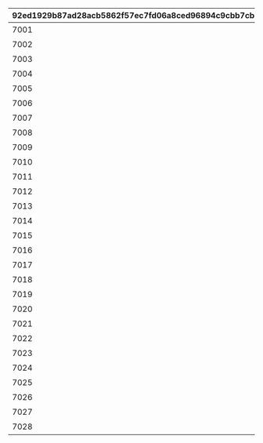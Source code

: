 |92ed1929b87ad28acb5862f57ec7fd06a8ced96894c9cbb7cba4bd46cdcb539e|9f10becd9d24645bb2d38b804a68d45dac893fe333e201a14e321604ace208af|7f0959ef1ec0b9aaa7774f5674cdf53f1ce2ff9f61cd3ff78c194cedd8d69bef|f4f2cc07296b61bc660da97fbd166a829ee2c5b5cf48fc9f1fabc7ac730a4423|61f40647d84636c68da63b0598e416022a2b8b63779b6ed410bc3ba8d558fc71|9a1b475d4e9cb231648bd048b33b2e1d25ec6ec326b57a03098eca2cbb653b82|e703d3a2c9e717c7e8db4600b291e5d4f7b8c40087bc6cdb29829f88564b0136|5c09f64b0ca6f5b1d2e42bed769b6a861fe3479fb7cfbc92c82b6508fa9aef0d|
| --- | --- | --- | --- | --- | --- | --- | --- |
|7001|0|失われた記憶を求めて|1|7|2030/04/24 14:59:59|1|2018/09/13 12:00:00|
|7002|0|姉妹の絆と願いの塔|2|7|2030/04/24 14:59:59|1|2018/10/13 12:00:00|
|7003|0|スターたちの二重奏|3|7|2030/04/24 14:59:59|1|2018/11/14 12:00:00|
|7004|0|シスターズ・ブッキング|4|7|2030/04/24 14:59:59|1|2019/01/14 12:00:00|
|7005|0|あまのじゃくゴーストハウス|5|7|2030/04/24 14:59:59|1|2019/03/14 12:00:00|
|7006|0|二つの誇りは絆と共に|6|7|2030/04/24 14:59:59|1|2019/05/13 12:00:00|
|7007|0|冥風戦記外伝・吸血鬼伝承|7|7|2030/04/24 14:59:59|1|2019/07/15 12:00:00|
|7008|0|あまあま妹シューターズ！|8|7|2030/04/24 14:59:59|1|2019/09/14 12:00:00|
|7009|0|もふもふメルヘン珍道中|9|7|2030/04/24 14:59:59|1|2019/11/14 12:00:00|
|7010|0|ティーチャーズガイダンス|10|7|2030/04/24 14:59:59|1|2020/01/14 12:00:00|
|7011|0|忍剣珍道中|11|7|2030/04/24 14:59:59|1|2020/03/12 12:00:00|
|7012|0|すれちがいディスタンス|12|7|2030/04/24 14:59:59|1|2020/05/14 12:00:00|
|7013|0|ちぐはぐワーク&レスト|13|7|2030/04/24 14:59:59|1|2020/07/14 12:00:00|
|7014|0|レディの理想と大人の真実|14|7|2030/04/24 14:59:59|1|2020/09/15 12:00:00|
|7015|0|姉なる命題と博士の対偶|15|7|2030/04/24 14:59:59|1|2020/11/18 12:00:00|
|7016|0|追憶の歌姫と彷徨う幽霊|16|7|2030/04/24 14:59:59|1|2021/01/18 12:00:00|
|7017|0|美の探求者と女君の宴|17|7|2030/04/24 14:59:59|1|2021/03/18 12:00:00|
|7018|0|ドジ退散！　脱大凶大作戦|18|7|2030/04/24 14:59:59|1|2021/05/17 12:00:00|
|7019|0|軍人たちの合同任務|19|7|2030/04/24 14:59:59|1|2021/07/16 12:00:00|
|7020|0|笑いとたい焼きのから騒ぎ|20|7|2030/04/24 14:59:59|1|2021/09/16 12:00:00|
|7021|0|若き正義と大人の美学|21|7|2030/04/24 14:59:59|1|2021/11/17 12:00:00|
|7022|0|超能力×魔法＝超魔法少女|22|7|2030/04/24 14:59:59|1|2022/01/17 12:00:00|
|7023|0|チアアップ・ヒーローズ！|23|7|2030/04/24 14:59:59|1|2022/03/17 12:00:00|
|7024|0|変貌大妃と（元）悪徳商人|24|7|2030/04/24 14:59:59|1|2022/06/17 12:00:00|
|7025|0|激闘！　交わる竜獣の拳|25|7|2030/04/24 14:59:59|1|2022/10/18 12:00:00|
|7026|0|ロンリーガールズ交流会|26|7|2030/04/24 14:59:59|1|2023/03/17 12:00:00|
|7027|0|悪党たちの大珍道中|27|7|2030/04/24 14:59:59|1|2023/09/19 12:00:00|
|7028|0|ルナティック・ラビリンス|28|7|2030/04/24 14:59:59|1|2024/04/17 12:00:00|